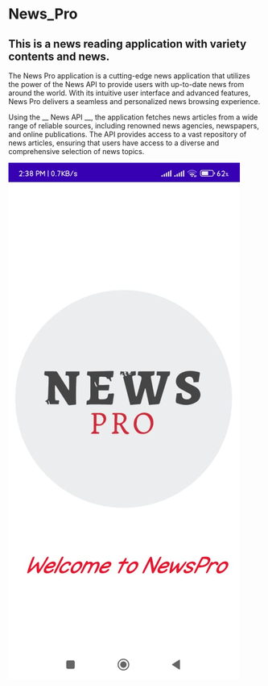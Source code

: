 # News_Pro
## This is a news reading application with variety contents and news.</br>
<p> The News Pro application is a cutting-edge news application that utilizes the power of the News API to provide users with up-to-date news from around the world. With its intuitive user interface and advanced features, News Pro delivers a seamless and personalized news browsing experience.

Using the __ News API __, the application fetches news articles from a wide range of reliable sources, including renowned news agencies, newspapers, and online publications. The API provides access to a vast repository of news articles, ensuring that users have access to a diverse and comprehensive selection of news topics.</p>
![First Screen](https://github.com/jobaerhassan/News_Pro/blob/main/News%20Pro%20pic/1.jpeg)



